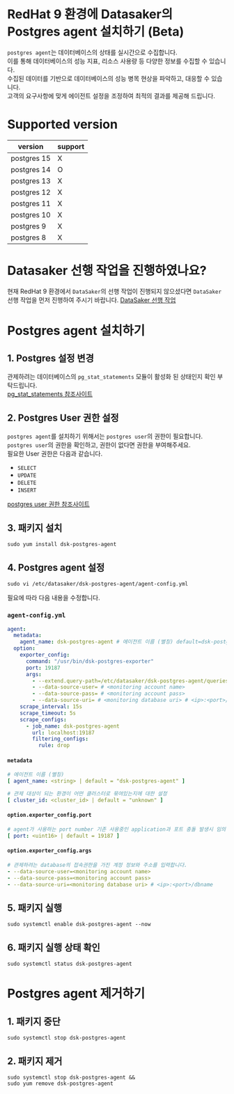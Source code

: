 # RedHat 9 환경에 Datasaker의 Postgres agent 설치하기 (Beta)
`postgres agent`는 데이터베이스의 상태를 실시간으로 수집합니다.\
이를 통해 데이터베이스의 성능 지표, 리소스 사용량 등 다양한 정보를 수집할 수 있습니다.\
수집된 데이터를 기반으로 데이터베이스의 성능 병목 현상을 파악하고, 대응할 수 있습니다.\
고객의 요구사항에 맞게 에이전트 설정을 조정하여 최적의 결과를 제공해 드립니다.

# Supported version
|version|support|
|---|---|
|postgres 15|X|
|postgres 14|O|
|postgres 13|X|
|postgres 12|X|
|postgres 11|X|
|postgres 10|X|
|postgres 9|X|
|postgres 8|X|

# Datasaker 선행 작업을 진행하였나요?
현재 RedHat 9  환경에서 `DataSaker`의 선행 작업이 진행되지 않으셨다면 `DataSaker` 선행 작업을 먼저 진행하여 주시기 바랍니다. [DataSaker 선행 작업](${PREPARATION_MANUAL_KR})

# Postgres agent 설치하기
## 1. Postgres 설정 변경
관제하려는 데이터베이스의 `pg_stat_statements` 모듈이 활성화 된 상태인지 확인 부탁드립니다.\
[pg_stat_statements 참조사이트](https://www.postgresql.org/docs/14/pgstatstatements.html)

## 2. Postgres User 권한 설정
`postgres agent`를 설치하기 위해서는 `postgres user`의 권한이 필요합니다.\
`postgres user`의 권한을 확인하고, 권한이 없다면 권한을 부여해주세요.\
필요한 User 권한은 다음과 같습니다.
- `SELECT`
- `UPDATE`
- `DELETE`
- `INSERT`

[postgres user 권한 참조사이트](https://www.postgresql.org/docs/14/sql-grant.html)

## 3. 패키지 설치
```shell
sudo yum install dsk-postgres-agent
```

## 4. Postgres agent 설정
```shell
sudo vi /etc/datasaker/dsk-postgres-agent/agent-config.yml
```
필요에 따라 다음 내용을 수정합니다.

### `agent-config.yml`
```yaml
agent:
  metadata:
    agent_name: dsk-postgres-agent # 에이전트 이름 (별칭) default=dsk-postgres-agent
  option:
    exporter_config:
      command: "/usr/bin/dsk-postgres-exporter"
      port: 19187
      args:
        - --extend.query-path=/etc/datasaker/dsk-postgres-agent/queries.yaml
        - --data-source-user= # <monitoring account name>
        - --data-source-pass= # <monitoring account pass>
        - --data-source-uri= # <monitoring database uri> # <ip>:<port>/dbname
    scrape_interval: 15s
    scrape_timeout: 5s
    scrape_configs:
      - job_name: dsk-postgres-agent
        url: localhost:19187
        filtering_configs:
          rule: drop
```

#### `metadata`
```yaml
# 에이전트 이름 (별칭)
[ agent_name: <string> | default = "dsk-postgres-agent" ]

# 관제 대상이 되는 환경이 어떤 클러스터로 묶여있는지에 대한 설정
[ cluster_id: <cluster_id> | default = "unknown" ]
```

#### `option.exporter_config.port`
```yaml
# agent가 사용하는 port number 기존 사용중인 application과 포트 충돌 발생시 임의 값으로 변경
[ port: <uint16> | default = 19187 ]
```

#### `option.exporter_config.args`
```yaml
# 관제하려는 database의 접속권한을 가진 계정 정보와 주소를 입력합니다.
- --data-source-user=<monitoring account name>
- --data-source-pass=<monitoring account pass>
- --data-source-uri=<monitoring database uri> # <ip>:<port>/dbname
```

## 5. 패키지 실행
```shell
sudo systemctl enable dsk-postgres-agent --now
```

## 6. 패키지 실행 상태 확인
```shell
sudo systemctl status dsk-postgres-agent
```

# Postgres agent 제거하기

## 1. 패키지 중단
```shell
sudo systemctl stop dsk-postgres-agent
```

## 2. 패키지 제거
```shell
sudo systemctl stop dsk-postgres-agent &&
sudo yum remove dsk-postgres-agent
```
